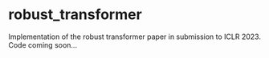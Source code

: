 # robust_transformer
Implementation of the robust transformer paper in submission to ICLR 2023. Code coming soon...
